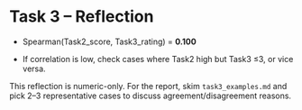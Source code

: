 # Task 3 – Reflection

- Spearman(Task2_score, Task3_rating) = **0.100**

- If correlation is low, check cases where Task2 high but Task3 ≤3, or vice versa.

This reflection is numeric-only. For the report, skim `task3_examples.md` and pick 2–3 representative cases to discuss agreement/disagreement reasons.